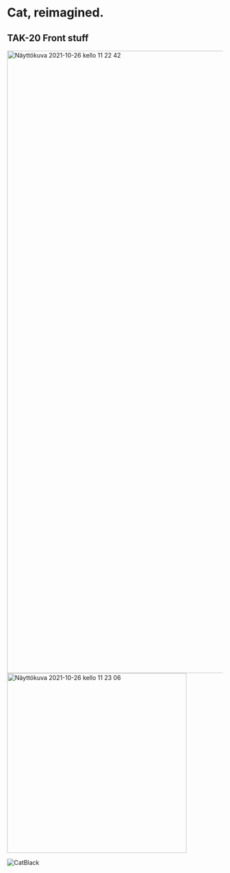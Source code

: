# Cat, reimagined.
## TAK-20 Front stuff

<img width="1451" alt="Näyttökuva 2021-10-26 kello 11 22 42" src="https://user-images.githubusercontent.com/71066639/138837558-2b4aafe9-2da4-402f-9427-a88ce5762f4d.png">

<img width="419" alt="Näyttökuva 2021-10-26 kello 11 23 06" src="https://user-images.githubusercontent.com/71066639/138837625-a6d27b14-0ec4-49b4-975d-865c7b9db69e.png">

![CatBlack](https://user-images.githubusercontent.com/71066639/137276824-202897f5-418e-4cda-bd8a-3986ba60b384.png)
